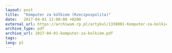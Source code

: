 ```yaml
---
layout: post
title:  "Komputer za kółkiem (Rzeczpospolita)"
date:   2017-04-01 12:00:00 +0200
external_url: https://archiwum.rp.pl/artykul/1338001-Komputer-za-kolkiem.html
archive_type: pdf
archive_url: 2017-04-01-komputer-za-kolkiem.pdf
tags: 
lang: pl
---
```

